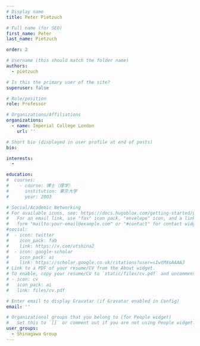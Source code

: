 ```yaml
---
# Display name
title: Peter Pietzuch

# Full name (for SEO)
first_name: Peter
last_name: Pietzuch

order: 2

# Username (this should match the folder name)
authors:
  - pietzuch

# Is this the primary user of the site?
superuser: false

# Role/position
role: Professor

# Organizations/Affiliations
organizations:
  - name: Imperial College London
    url: ''

# Short bio (displayed in user profile at end of posts)
bio: 

interests:
  - 

education:
#  courses:
#    - course: 博士（理学）
#      institution: 東京大学
#      year: 2003

# Social/Academic Networking
# For available icons, see: https://docs.hugoblox.com/getting-started/page-builder/#icons
#   For an email link, use "fas" icon pack, "envelope" icon, and a link in the
#   form "mailto:your-email@example.com" or "#contact" for contact widget.
#social:
#  - icon: twitter
#    icon_pack: fab
#    link: https://x.com/utshina2
#  - icon: google-scholar
#    icon_pack: ai
#    link: https://scholar.google.co.uk/citations?user=sIwtMXoAAAAJ
# Link to a PDF of your resume/CV from the About widget.
# To enable, copy your resume/CV to `static/files/cv.pdf` and uncomment the lines below.
# - icon: cv
#   icon_pack: ai
#   link: files/cv.pdf

# Enter email to display Gravatar (if Gravatar enabled in Config)
email: ''

# Organizational groups that you belong to (for People widget)
#   Set this to `[]` or comment out if you are not using People widget.
user_groups:
  - Shinagawa Group
---
```

